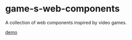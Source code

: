 # game-s-web-components
A collection of web components inspired by video games.

[demo](https://game-s-web-components-fv7zgcdrm-grety22s-projects.vercel.app/)
